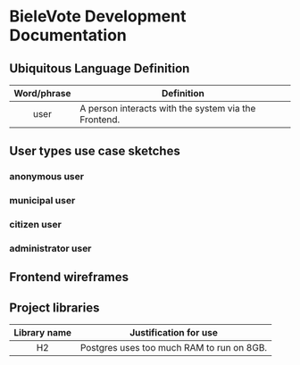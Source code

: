 # BieleVote Development Documentation

## Ubiquitous Language Definition

| Word/phrase | Definition                                           |
|:-----------:|------------------------------------------------------|
|    user     | A person interacts with the system via the Frontend. |

## User types use case sketches

### anonymous user

### municipal user

### citizen user

### administrator user

## Frontend wireframes

## Project libraries

| Library name | Justification for use                     |
|:------------:|-------------------------------------------|
|      H2      | Postgres uses too much RAM to run on 8GB. |
